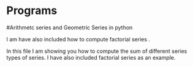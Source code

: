 # Programs

#Arithmetc series and Geometric Series in python

I am have also included how to compute factorial series .

In this file I am showing you how to compute the sum of different series types of series. I have also included factorial series as an example.
